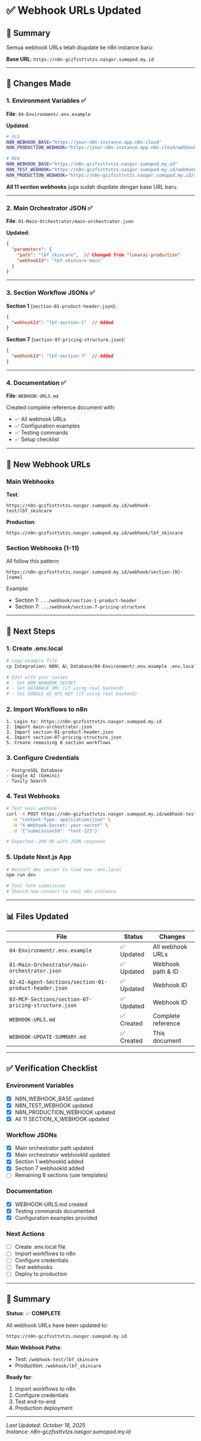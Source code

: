 # ✅ Webhook URLs Updated

## 🎯 Summary

Semua webhook URLs telah diupdate ke n8n instance baru:

**Base URL**: `https://n8n-gczfssttvtzs.nasgor.sumopod.my.id`

---

## 📝 Changes Made

### 1. **Environment Variables** ✅
**File**: `04-Environment/.env.example`

**Updated**:
```bash
# OLD
N8N_WEBHOOK_BASE="https://your-n8n-instance.app.n8n.cloud"
N8N_PRODUCTION_WEBHOOK="https://your-n8n-instance.app.n8n.cloud/webhook/lunarai-production"

# NEW
N8N_WEBHOOK_BASE="https://n8n-gczfssttvtzs.nasgor.sumopod.my.id"
N8N_TEST_WEBHOOK="https://n8n-gczfssttvtzs.nasgor.sumopod.my.id/webhook-test/lbf_skincare"
N8N_PRODUCTION_WEBHOOK="https://n8n-gczfssttvtzs.nasgor.sumopod.my.id/webhook/lbf_skincare"
```

**All 11 section webhooks** juga sudah diupdate dengan base URL baru.

---

### 2. **Main Orchestrator JSON** ✅
**File**: `01-Main-Orchestrator/main-orchestrator.json`

**Updated**:
```json
{
  "parameters": {
    "path": "lbf_skincare",  // Changed from "lunarai-production"
    "webhookId": "lbf-skincare-main"
  }
}
```

---

### 3. **Section Workflow JSONs** ✅

**Section 1** (`section-01-product-header.json`):
```json
{
  "webhookId": "lbf-section-1"  // Added
}
```

**Section 7** (`section-07-pricing-structure.json`):
```json
{
  "webhookId": "lbf-section-7"  // Added
}
```

---

### 4. **Documentation** ✅
**File**: `WEBHOOK-URLS.md`

Created complete reference document with:
- ✅ All webhook URLs
- ✅ Configuration examples
- ✅ Testing commands
- ✅ Setup checklist

---

## 🔗 New Webhook URLs

### Main Webhooks

**Test**:
```
https://n8n-gczfssttvtzs.nasgor.sumopod.my.id/webhook-test/lbf_skincare
```

**Production**:
```
https://n8n-gczfssttvtzs.nasgor.sumopod.my.id/webhook/lbf_skincare
```

### Section Webhooks (1-11)

All follow this pattern:
```
https://n8n-gczfssttvtzs.nasgor.sumopod.my.id/webhook/section-[N]-[name]
```

Example:
- Section 1: `.../webhook/section-1-product-header`
- Section 7: `.../webhook/section-7-pricing-structure`

---

## 🚀 Next Steps

### 1. Create .env.local
```bash
# Copy example file
cp Integration\ N8N\ &\ Database/04-Environment/.env.example .env.local

# Edit with your values
# - Set N8N_WEBHOOK_SECRET
# - Set DATABASE_URL (if using real backend)
# - Set GOOGLE_AI_API_KEY (if using real backend)
```

### 2. Import Workflows to n8n
```
1. Login to: https://n8n-gczfssttvtzs.nasgor.sumopod.my.id
2. Import main-orchestrator.json
3. Import section-01-product-header.json
4. Import section-07-pricing-structure.json
5. Create remaining 8 section workflows
```

### 3. Configure Credentials
```
- PostgreSQL Database
- Google AI (Gemini)
- Tavily Search
```

### 4. Test Webhooks
```bash
# Test main webhook
curl -X POST https://n8n-gczfssttvtzs.nasgor.sumopod.my.id/webhook-test/lbf_skincare \
  -H "Content-Type: application/json" \
  -H "X-Webhook-Secret: your-secret" \
  -d '{"submissionId": "test-123"}'

# Expected: 200 OK with JSON response
```

### 5. Update Next.js App
```bash
# Restart dev server to load new .env.local
npm run dev

# Test form submission
# Should now connect to real n8n instance
```

---

## 📊 Files Updated

| File | Status | Changes |
|------|--------|---------|
| `04-Environment/.env.example` | ✅ Updated | All webhook URLs |
| `01-Main-Orchestrator/main-orchestrator.json` | ✅ Updated | Webhook path & ID |
| `02-AI-Agent-Sections/section-01-product-header.json` | ✅ Updated | Webhook ID |
| `03-MCP-Sections/section-07-pricing-structure.json` | ✅ Updated | Webhook ID |
| `WEBHOOK-URLS.md` | ✅ Created | Complete reference |
| `WEBHOOK-UPDATE-SUMMARY.md` | ✅ Created | This document |

---

## ✅ Verification Checklist

### Environment Variables
- [x] N8N_WEBHOOK_BASE updated
- [x] N8N_TEST_WEBHOOK updated
- [x] N8N_PRODUCTION_WEBHOOK updated
- [x] All 11 SECTION_X_WEBHOOK updated

### Workflow JSONs
- [x] Main orchestrator path updated
- [x] Main orchestrator webhookId updated
- [x] Section 1 webhookId added
- [x] Section 7 webhookId added
- [ ] Remaining 8 sections (use templates)

### Documentation
- [x] WEBHOOK-URLS.md created
- [x] Testing commands documented
- [x] Configuration examples provided

### Next Actions
- [ ] Create .env.local file
- [ ] Import workflows to n8n
- [ ] Configure credentials
- [ ] Test webhooks
- [ ] Deploy to production

---

## 🎉 Summary

**Status**: ✅ **COMPLETE**

All webhook URLs have been updated to:
```
https://n8n-gczfssttvtzs.nasgor.sumopod.my.id
```

**Main Webhook Paths**:
- Test: `/webhook-test/lbf_skincare`
- Production: `/webhook/lbf_skincare`

**Ready for**:
1. Import workflows to n8n
2. Configure credentials
3. Test end-to-end
4. Production deployment

---

*Last Updated: October 18, 2025*  
*Instance: n8n-gczfssttvtzs.nasgor.sumopod.my.id*
